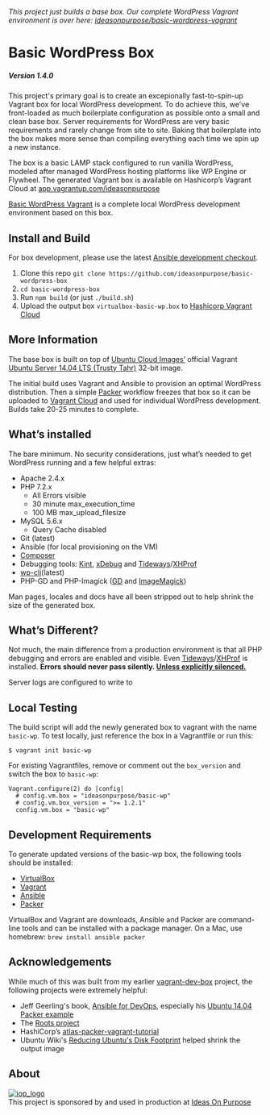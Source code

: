 _This project just builds a base box. Our complete WordPress Vagrant environment is over here: [ideasonpurpose/basic-wordpress-vagrant](https://github.com/ideasonpurpose/basic-wordpress-vagrant)_

# Basic WordPress Box

##### Version 1.4.0

This project's primary goal is to create an excepionally fast-to-spin-up Vagrant box for local WordPress development. To do achieve this, we've front-loaded as much boilerplate configuration as possible onto a small and clean base box. Server requirements for WordPress are very basic requirements and rarely change from site to site. Baking that boilerplate into the box makes more sense than compiling everything each time we spin up a new instance.

The box is a basic LAMP stack configured to run vanilla WordPress, modeled after managed WordPress hosting platforms like WP Engine or Flywheel. The generated Vagrant box is available on Hashicorp’s Vagrant Cloud at [app.vagrantup.com/ideasonpurpose](https://app.vagrantup.com/ideasonpurpose)

[Basic WordPress Vagrant](https://github.com/ideasonpurpose/basic-wordpress-vagrant) is a complete local WordPress development environment based on this box.

## Install and Build

For box development, please use the latest [Ansible development checkout][ansible-dev].

1.  Clone this repo `git clone https://github.com/ideasonpurpose/basic-wordpress-box`
2.  `cd basic-wordpress-box`
3.  Run `npm build` (or just `./build.sh`)
4.  Upload the output box `virtualbox-basic-wp.box` to [Hashicorp Vagrant Cloud](https://app.vagrantup.com/ideasonpurpose/boxes/basic-wp)

## More Information

The base box is built on top of [Ubuntu Cloud Images’](http://cloud-images.ubuntu.com) official Vagrant [Ubuntu Server 14.04 LTS (Trusty Tahr)](http://cloud-images.ubuntu.com/vagrant/trusty/current/) 32-bit image.

The initial build uses Vagrant and Ansible to provision an optimal WordPress distribution. Then a simple [Packer][] workflow freezes that box so it can be uploaded to [Vagrant Cloud][] and used for individual WordPress development. Builds take 20-25 minutes to complete.

## What’s installed

The bare minimum. No security considerations, just what’s needed to get WordPress running and a few helpful extras:

* Apache 2.4.x
* PHP 7.2.x
  * All Errors visible
  * 30 minute max_execution_time
  * 100 MB max_upload_filesize
* MySQL 5.6.x
  * Query Cache disabled
* Git (latest)
* Ansible (for local provisioning on the VM)
* [Composer][]
* Debugging tools: [Kint][], [xDebug][] and [Tideways][]/[XHProf][]
* [wp-cli][](latest)
* PHP-GD and PHP-Imagick ([GD][] and [ImageMagick][])

Man pages, locales and docs have all been stripped out to help shrink the size of the generated box.

## What’s Different?

Not much, the main difference from a production environment is that all PHP debugging and errors are enabled and visible. Even [Tideways][]/[XHProf](http://php.net/xhprof) is installed. **Errors should never pass silently. [Unless explicitly silenced.](https://www.python.org/dev/peps/pep-0020/)**

Server logs are configured to write to

## Local Testing

The build script will add the newly generated box to vagrant with the name `basic-wp`. To test locally, just reference the box in a Vagrantfile or run this:

    $ vagrant init basic-wp

For existing Vagrantfiles, remove or comment out the `box_version` and switch the box to `basic-wp`:

```
Vagrant.configure(2) do |config|
  # config.vm.box = "ideasonpurpose/basic-wp"
  # config.vm.box_version = ">= 1.2.1"
  config.vm.box = "basic-wp"
```

## Development Requirements

To generate updated versions of the basic-wp box, the following tools should be installed:

* [VirtualBox][]
* [Vagrant][]
* [Ansible][]
* [Packer][]

VirtualBox and Vagrant are downloads, Ansible and Packer are command-line tools and can be installed with a package manager. On a Mac, use homebrew: `brew install ansible packer`

## Acknowledgements

While much of this was built from my earlier [vagrant-dev-box](https://github.com/joemaller/vagrant-dev-box) project, the following projects were extremely helpful:

* Jeff Geerling's book, [Ansible for DevOps](https://leanpub.com/ansible-for-devops), especially his [Ubuntu 14.04 Packer example](https://github.com/geerlingguy/packer-ubuntu-1404)
* The [Roots project](http://roots.io)
* HashiCorp’s [atlas-packer-vagrant-tutorial](https://github.com/hashicorp/atlas-packer-vagrant-tutorial)
* Ubuntu Wiki's [Reducing Ubuntu's Disk Footprint](https://wiki.ubuntu.com/ReducingDiskFootprint) helped shrink the output image

## About

[![iop_logo](https://cloud.githubusercontent.com/assets/8320/9443542/944a8bce-4a4f-11e5-9d2f-54999b1687d5.png)][iop]  
This project is sponsored by and used in production at [Ideas On Purpose][iop]

[iop]: http://ideasonpurpose.com
[gd]: http://libgd.github.io/
[imagemagick]: http://www.imagemagick.org/
[packer]: https://www.packer.io
[vagrant cloud]: https://app.vagrantup.com/ideasonpurpose
[vagrant]: https://www.vagrantup.com/
[virtualbox]: https://www.virtualbox.org/
[ansible]: http://docs.ansible.com/
[ansible-dev]: http://docs.ansible.com/ansible/intro_installation.html#running-from-source
[kint]: http://raveren.github.io/kint/
[xdebug]: https://xdebug.org/docs/
[xhprof]: http://php.net/xhprof
[tideways]: https://tideways.io/profiler/xhprof-for-php7-php5.6
[composer]: https://getcomposer.org/
[wp-cli]: http://wp-cli.org/
